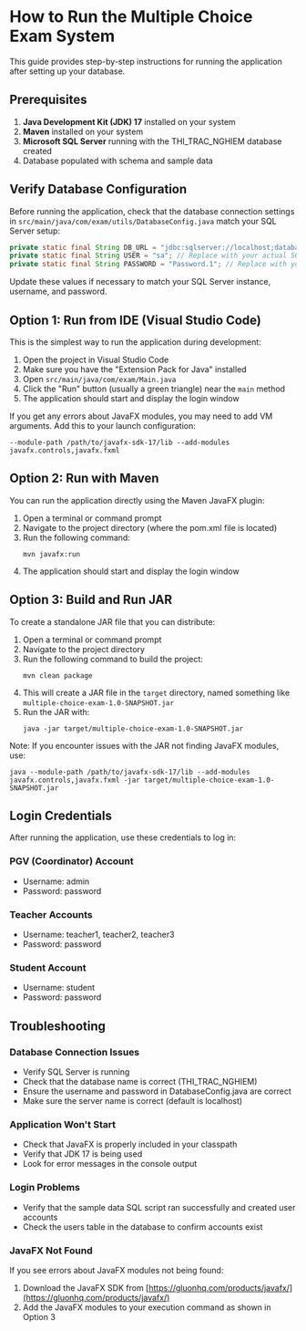 # How to Run the Multiple Choice Exam System

This guide provides step-by-step instructions for running the application after setting up your database.

## Prerequisites

1. **Java Development Kit (JDK) 17** installed on your system
2. **Maven** installed on your system
3. **Microsoft SQL Server** running with the THI_TRAC_NGHIEM database created
4. Database populated with schema and sample data

## Verify Database Configuration

Before running the application, check that the database connection settings in `src/main/java/com/exam/utils/DatabaseConfig.java` match your SQL Server setup:

```java
private static final String DB_URL = "jdbc:sqlserver://localhost;databaseName=THI_TRAC_NGHIEM;encrypt=false";
private static final String USER = "sa"; // Replace with your actual SQL Server username
private static final String PASSWORD = "Password.1"; // Replace with your actual SQL Server password
```

Update these values if necessary to match your SQL Server instance, username, and password.

## Option 1: Run from IDE (Visual Studio Code)

This is the simplest way to run the application during development:

1. Open the project in Visual Studio Code
2. Make sure you have the "Extension Pack for Java" installed
3. Open `src/main/java/com/exam/Main.java`
4. Click the "Run" button (usually a green triangle) near the `main` method
5. The application should start and display the login window

If you get any errors about JavaFX modules, you may need to add VM arguments. Add this to your launch configuration:
```
--module-path /path/to/javafx-sdk-17/lib --add-modules javafx.controls,javafx.fxml
```

## Option 2: Run with Maven

You can run the application directly using the Maven JavaFX plugin:

1. Open a terminal or command prompt
2. Navigate to the project directory (where the pom.xml file is located)
3. Run the following command:
   ```
   mvn javafx:run
   ```
4. The application should start and display the login window

## Option 3: Build and Run JAR

To create a standalone JAR file that you can distribute:

1. Open a terminal or command prompt
2. Navigate to the project directory
3. Run the following command to build the project:
   ```
   mvn clean package
   ```
4. This will create a JAR file in the `target` directory, named something like `multiple-choice-exam-1.0-SNAPSHOT.jar`
5. Run the JAR with:
   ```
   java -jar target/multiple-choice-exam-1.0-SNAPSHOT.jar
   ```

Note: If you encounter issues with the JAR not finding JavaFX modules, use:
```
java --module-path /path/to/javafx-sdk-17/lib --add-modules javafx.controls,javafx.fxml -jar target/multiple-choice-exam-1.0-SNAPSHOT.jar
```

## Login Credentials

After running the application, use these credentials to log in:

### PGV (Coordinator) Account
- Username: admin
- Password: password

### Teacher Accounts
- Username: teacher1, teacher2, teacher3
- Password: password

### Student Account
- Username: student
- Password: password

## Troubleshooting

### Database Connection Issues
- Verify SQL Server is running
- Check that the database name is correct (THI_TRAC_NGHIEM)
- Ensure the username and password in DatabaseConfig.java are correct
- Make sure the server name is correct (default is localhost)

### Application Won't Start
- Check that JavaFX is properly included in your classpath
- Verify that JDK 17 is being used
- Look for error messages in the console output

### Login Problems
- Verify that the sample data SQL script ran successfully and created user accounts
- Check the users table in the database to confirm accounts exist

### JavaFX Not Found
If you see errors about JavaFX modules not being found:
1. Download the JavaFX SDK from [https://gluonhq.com/products/javafx/](https://gluonhq.com/products/javafx/)
2. Add the JavaFX modules to your execution command as shown in Option 3